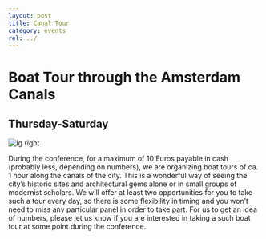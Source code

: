 ```yaml
---
layout: post
title: Canal Tour
category: events
rel: ../
---
```


# Boat Tour through the Amsterdam Canals

## Thursday-Saturday

![lg right](../assets/Canals.png)

During the conference, for a maximum of 10 Euros payable in cash (probably less, depending on numbers), we are organizing boat tours of ca. 1 hour along the canals of the city. This is a wonderful way of seeing the city’s historic sites and architectural gems alone or in small groups of modernist scholars. We will offer at least two opportunities for you to take such a tour every day, so there is some flexibility in timing and you won’t need to miss any particular panel in order to take part. For us to get an idea of numbers, please let us know if you are interested in taking a such boat tour at some point during the conference. 

<br>
<br>
<br>
<br>
<br>
<br>